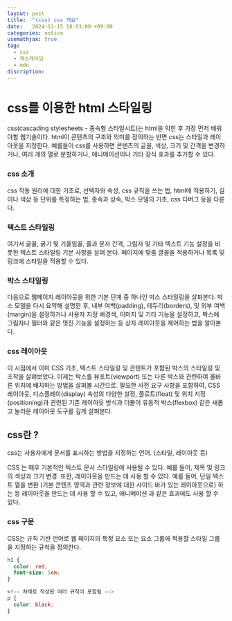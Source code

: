 ```yaml
---
layout: post
title:  "(css) css 개요"
date:   2024-11-15 18:03:00 +09:00
categories: notice
usemathjax: true
tag:
  - css
  - 캐스캐이딩
  - mdn
discription: 
---
```


# css를 이용한 html 스타일링

css(cascading stylesheets - 종속형 스타일시트)는 html을 익힌 후 가장 먼저 배워야할 웹기술이다. html이 콘텐츠의 구조와 의미를 정의하는 반면 css는 스타일과 레이아웃을 지정한다. 예를들어 css를 사용하면 콘텐츠의 글꼴, 색상, 크기 및 간격을 변경하거나, 여러 개의 열로 분할하거나, 애니메이션이나 기타 장식 효과를 추가할 수 있다.

### css 소개

css 작동 원리에 대한 기초로, 선택자와 속성, css 규칙을 쓰는 법, html에 적용하기, 길이나 색상 등 단위를 특정하는 법, 종속과 상속, 박스 모델의 기초, css 디버그 등을 다룬다.

### 텍스트 스타일링

여기서 글꼴, 굵기 및 기울임꼴, 줄과 문자 간격, 그림자 및 기타 텍스트 기능 설정을 비롯한 텍스트 스타일링 기본 사항을 살펴 본다. 페이지에 맞춤 글꼴을 적용하거나 목록 및 링크에 스타일을 적용할 수 있다.

### 박스 스타일링

다음으로 웹페이지 레이아웃을 위한 기본 단계 중 하나인 박스 스타일링을 살펴본다. 박스 모델을 다시 요약해 설명한 후, 내부 여백(padding), 테두리(borders), 및 외부 여백(margin)을 설정하거나 사용자 지정 배경색, 이미지 및 기타 기능을 설정하고, 박스에 그림자나 필터와 같은 멋진 기능을 설정하는 등 상자 레이아웃을 제어하는 법을 알아본다.

### css 레이아웃

이 시점에서 이미 CSS 기초, 텍스트 스타일링 및 콘텐트가 포함된 박스의 스타일링 및 조작을 살펴보았다. 이제는 박스를 뷰포트(viewport) 또는 다른 박스와 관련하여 올바른 위치에 배치하는 방법을 살펴볼 시간으로. 필요한 사전 요구 사항을 포함하여, CSS 레이아웃, 디스플레이(display) 속성의 다양한 설정, 플로트(float) 및 위치 지정(positioning)과 관련된 기존 레이아웃 방식과 더불어 유동적 박스(flexbox) 같은 새롭고 놀라운 레이아웃 도구를 깊게 살펴본다.


## css란 ?

css는 사용자에게 문서를 표시하는 방법을 지정하는 언어. (스타일, 레이아웃 등)

CSS 는 매우 기본적인 텍스트 문서 스타일링에 사용될 수 있다. 예를 들어, 제목 및 링크의 색상과 크기 변경. 또한, 레이아웃을 만드는 데 사용 할 수 있다. 예를 들어, 단일 텍스트 열을 변환 (기본 콘텐츠 영역과 관련 정보에 대한 사이드 바가 있는 레이아웃으로) 하는 등 레이아웃을 만드는 데 사용 할 수 있고, 애니메이션 과 같은 효과에도 사용 할 수 있다.

### css 구문

CSS는 규칙 기반 언어로 웹 페이지의 특정 요소 또는 요소 그룹에 적용할 스타일 그룹을 지정하는 규칙을 정의한다.

```css
h1 { 
  color: red;
  font-size: 5em;
}

<!-- 차례로 작성된 여러 규칙이 포함됨 -->
p {
  color: black;
}
```

